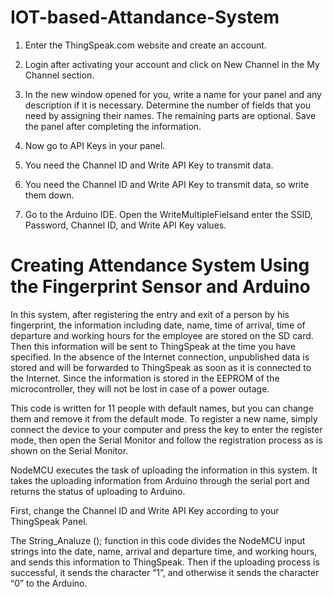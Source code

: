 # IOT-based-Attandance-System

1) Enter the ThingSpeak.com website and create an account.

2) Login after activating your account and click on New Channel in the My Channel section.

3) In the new window opened for you, write a name for your panel and any description if it is necessary. Determine the number of fields that you need by assigning their names. The remaining parts are optional. Save the panel after completing the information.

4) Now go to API Keys in your panel.

5) You need the Channel ID and Write API Key to transmit data.

5) You need the Channel ID and Write API Key to transmit data, so write them down.

7) Go to the Arduino IDE. Open the WriteMultipleFielsand enter the SSID, Password, Channel ID, and Write API Key values.

# Creating Attendance System Using the Fingerprint Sensor and Arduino

In this system, after registering the entry and exit of a person by his fingerprint, the information including date, name, time of arrival, time of departure and working hours for the employee are stored on the SD card. Then this information will be sent to ThingSpeak at the time you have specified. In the absence of the Internet connection, unpublished data is stored and will be forwarded to ThingSpeak as soon as it is connected to the Internet. Since the information is stored in the EEPROM of the microcontroller, they will not be lost in case of a power outage.

This code is written for 11 people with default names, but you can change them and remove it from the default mode. To register a new name, simply connect the device to your computer and press the key to enter the register mode, then open the Serial Monitor and follow the registration process as is shown on the Serial Monitor.

NodeMCU executes the task of uploading the information in this system. It takes the uploading information from Arduino through the serial port and returns the status of uploading to Arduino.


First, change the Channel ID and Write API Key according to your ThingSpeak Panel.

The String_Analuze (); function in this code divides the NodeMCU input strings into the date, name, arrival and departure time, and working hours, and sends this information to ThingSpeak. Then if the uploading process is successful, it sends the character “1”, and otherwise it sends the character “0” to the Arduino.


